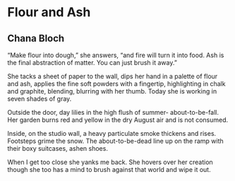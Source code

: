 # Flour and Ash
## Chana Bloch
“Make flour into dough,” she answers,
“and fire will turn it into food.
Ash is the final abstraction of matter.
You can just brush it away.”

She tacks a sheet of paper to the wall,
dips her hand in a palette of flour and ash,
applies the fine soft powders with a fingertip,
highlighting in chalk and graphite,
blending, blurring with her thumb.
Today she is working in seven shades of gray.

Outside the door, day lilies
in the high flush of summer-
about-to-be-fall. Her garden burns
red and yellow in the dry August air
and is not consumed.

Inside, on the studio wall, a heavy
particulate smoke
thickens and rises. Footsteps grime the snow.
The about-to-be-dead line up on the ramp
with their boxy suitcases,
ashen shoes.

When I get too close she yanks me back.
She hovers over her creation
though she too has a mind
to brush against that world
and wipe it out.
